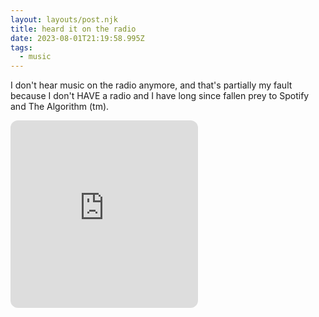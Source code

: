 ```yaml
---
layout: layouts/post.njk
title: heard it on the radio
date: 2023-08-01T21:19:58.995Z
tags:
  - music
---
```

I don't hear music on the radio anymore, and that's partially my fault because I don't HAVE a radio and I have long since fallen prey to Spotify and The Algorithm (tm).

<iframe height="300" style="border-radius:12px"  src="https://www.youtube.com/embed/Dxko6vJIHuY?si=ui-vWdLvn3MSXwdN" title="YouTube video player" frameborder="0" allow="accelerometer; autoplay; clipboard-write; encrypted-media; gyroscope; picture-in-picture; web-share" referrerpolicy="strict-origin-when-cross-origin" allowfullscreen></iframe>
